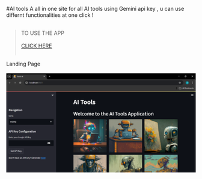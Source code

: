 #AI tools
 
A all in one site for all AI tools using Gemini api key , u can use differnt functionalities at one click !<br><br>

>TO USE THE APP<br><br>
 [CLICK HERE](https://toolsai.streamlit.app/)<br><br>

Landing Page<br><br>
![Screenshot 2024-09-17 221514](https://github.com/SharathxD/AI/blob/main/assets/images/Home.png)
